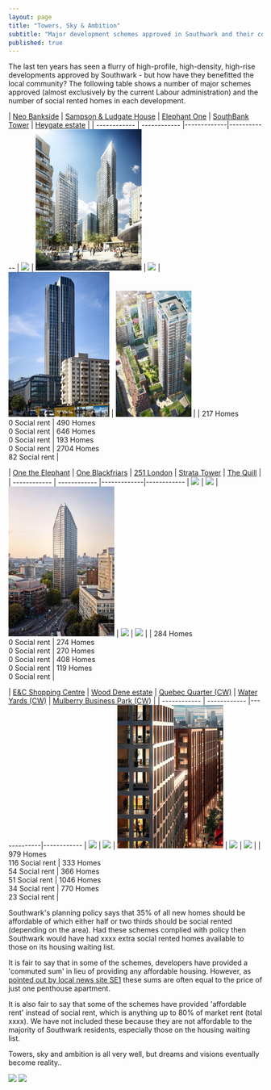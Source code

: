 ```yaml
---
layout: page
title: "Towers, Sky & Ambition"
subtitle: "Major development schemes approved in Southwark and their contribution to local housing need"
published: true
---
```

The last ten years has seen a flurry of high-profile, high-density, high-rise developments approved by Southwark - but how have they benefitted the local community? The following table shows a number of major schemes approved (almost exclusively by the current Labour administration) and the number of social rented homes in each development.

| [Neo Bankside](/neo-bankside) | [Sampson & Ludgate House](http://35percent.org/ludgate-and-sampson/) | [Elephant One](/tribeca-square) | [SouthBank Tower](http://www.london-se1.co.uk/news/view/8222) | [Heygate estate](http://35percent.org/affordable-housing/) | 
| ------------ | ------------ |-------------|------------
| <img src="http://www.e-architect.co.uk/images/jpgs/london/neo_bankside_n220912_n.jpg" width="210"> | <img src="/img/slhouse.jpg" width="210"> | <img src="http://35percent.org/img/elone.jpg" width="210"> | <img src="/img/sbanktower.jpg" width="200"> | <img src="/img/epark.jpg" width="150" height="250"> |
| 217 Homes<br>0 Social rent | 490 Homes<br>0 Social rent | 646 Homes<br> 0 Social rent | 193 Homes<br>0 Social rent | 2704 Homes<br>82 Social rent |



| [One the Elephant](/one-the-elephant) | [One Blackfriars](/one-blackfriars/) | [251 London](/eileen-house) | [Strata Tower](/strata-tower) | [The Quill](/the-quill) | 
| ------------ | ------------ |-------------|------------
| <img src="http://35percent.org/img/otetrumptower.jpg" width="210"> | <img src="http://35percent.org/img/obcgi.jpg" width="210"> | <img src="/img/251london.jpg" width="210"> | <img src="http://www.e-architect.co.uk/images/jpgs/london/strata_se1_bfls060410_wp.jpg" width="210"> | <img src="http://www.london-se1.co.uk/news/imageuploads/1291215503_80.177.117.97.jpg" width="210"> |
| 284 Homes<br>0 Social rent | 274 Homes<br> 0 Social rent | 270 Homes<br>0 Social rent | 408 Homes<br>0 Social rent | 119 Homes<br>0 Social rent |

| [E&C Shopping Centre](/shopping-centre) | [Wood Dene estate](/wood-dene-estate-regeneration/) | [Quebec Quarter (CW)](http://35percent.org/canada-water/#quebec-quarter) | [Water Yards (CW)](http://35percent.org/canada-water/#canada-water-sites-ce) | [Mulberry Business Park (CW)](http://35percent.org/canada-water/#former-mulberry-business-park) | 
| ------------ | ------------ |-------------|------------
| <img src="http://35percent.org/img/shopcentre.jpg" width="210"> | <img src="http://35percent.org/img/wooddene500.jpg" width="210"> | <img src="/img/quebecquarter.jpg" width="210"> | <img src="https://crappistmartin.github.io/images/canadawater.png" width="210"> | <img src="/Mulberry.jpg" width="210"> |
| 979 Homes<br>116 Social rent | 333 Homes<br> 54 Social rent | 366 Homes<br>51 Social rent | 1046 Homes<br>34 Social rent | 770 Homes<br>23 Social rent |


Southwark's planning policy says that 35% of all new homes should be affordable of which either half or two thirds should be social rented (depending on the area). Had these schemes complied with policy then Southwark would have had xxxx extra social rented homes available to those on its housing waiting list.

It is fair to say that in some of the schemes, developers have provided a 'commuted sum' in lieu of providing any affordable housing. However, as [pointed out by local news site SE1](http://www.london-se1.co.uk/news/view/8222) these sums are often equal to the price of just one penthouse apartment.

It is also fair to say that some of the schemes have provided 'affordable rent' instead of social rent, which is anything up to 80% of market rent (total xxxx). We have not included these because they are not affordable to the majority of Southwark residents, especially those on the housing waiting list.

Towers, sky and ambition is all very well, but dreams and visions eventually become reality..

![](/towersskyambition.jpg) ![](/dreamsvisionsreality.jpg)
